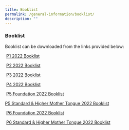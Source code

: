 ```yaml
---
title: Booklist
permalink: /general-information/booklist/
description: ""
---
```

### Booklist

Booklist can be downloaded from the links provided below:

 [P1 2022 Booklist](https://www.saintandrewsjunior.moe.edu.sg/qql/slot/u180/GeneralInfo_Booklist2022_P1.pdf)

 [P2 2022 Booklist](https://www.saintandrewsjunior.moe.edu.sg/qql/slot/u180/GeneralInfo_Booklist2022_P2.pdf)

 [P3 2022 Booklist](https://www.saintandrewsjunior.moe.edu.sg/qql/slot/u180/GeneralInfo_Booklist2022_P3.pdf)

 [P4 2022 Booklist](https://www.saintandrewsjunior.moe.edu.sg/qql/slot/u180/GeneralInfo_Booklist2022_P4.pdf)

 [P5 Foundation 2022 Booklist](https://www.saintandrewsjunior.moe.edu.sg/qql/slot/u180/GeneralInfo_Booklist2022_P5F.pdf)
 
[P5 Standard & Higher Mother Tongue 2022 Booklist](https://www.saintandrewsjunior.moe.edu.sg/qql/slot/u180/GeneralInfo_Booklist2022_P5S.pdf)

 [P6 Foundation 2022 Booklist](https://www.saintandrewsjunior.moe.edu.sg/qql/slot/u180/GeneralInfo_Booklist2022_P6F.pdf)

 [P6 Standard & Higher Mother Tongue 2022 Booklist](https://www.saintandrewsjunior.moe.edu.sg/qql/slot/u180/GeneralInfo_Booklist2022_P6S.pdf)
